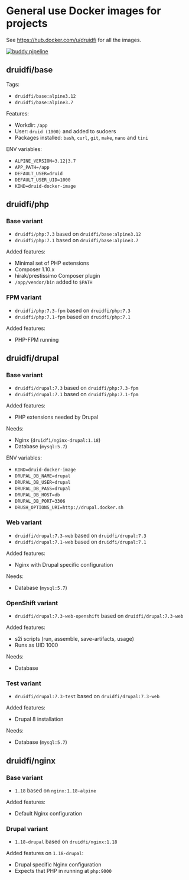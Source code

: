 # General use Docker images for projects

See https://hub.docker.com/u/druidfi for all the images.

[![buddy pipeline](https://app.buddy.works/druid/docker-images/pipelines/pipeline/247351/badge.svg?token=00e9b792cb528237d5cb48cfc2a8ef03098512d5e45465b2e948702e16c0d6e0 "buddy pipeline")](https://app.buddy.works/druid/docker-images/pipelines/pipeline/247351)

## druidfi/base

Tags:

- `druidfi/base:alpine3.12`
- `druidfi/base:alpine3.7`

Features:

- Workdir: `/app`
- User: `druid (1000)` and added to sudoers
- Packages installed: `bash`, `curl`, `git`, `make`, `nano` and `tini`

ENV variables:

- `ALPINE_VERSION=3.12|3.7`
- `APP_PATH=/app`
- `DEFAULT_USER=druid`
- `DEFAULT_USER_UID=1000`
- `KIND=druid-docker-image`

## druidfi/php

### Base variant

- `druidfi/php:7.3` based on `druidfi/base:alpine3.12`
- `druidfi/php:7.1` based on `druidfi/base:alpine3.7`

Added features:

- Minimal set of PHP extensions
- Composer 1.10.x
- hirak/prestissimo Composer plugin
- `/app/vendor/bin` added  to `$PATH`

### FPM variant

- `druidfi/php:7.3-fpm` based on `druidfi/php:7.3`
- `druidfi/php:7.1-fpm` based on `druidfi/php:7.1`

Added features:

- PHP-FPM running

## druidfi/drupal

### Base variant

- `druidfi/drupal:7.3` based on `druidfi/php:7.3-fpm`
- `druidfi/drupal:7.1` based on `druidfi/php:7.1-fpm`

Added features:

- PHP extensions needed by Drupal

Needs:

- Nginx (`druidfi/nginx-drupal:1.18`)
- Database (`mysql:5.7`)

ENV variables:

- `KIND=druid-docker-image`
- `DRUPAL_DB_NAME=drupal`
- `DRUPAL_DB_USER=drupal`
- `DRUPAL_DB_PASS=drupal`
- `DRUPAL_DB_HOST=db`
- `DRUPAL_DB_PORT=3306`
- `DRUSH_OPTIONS_URI=http://drupal.docker.sh`

### Web variant

- `druidfi/drupal:7.3-web` based on `druidfi/drupal:7.3`
- `druidfi/drupal:7.1-web` based on `druidfi/drupal:7.1`

Added features:

- Nginx with Drupal specific configuration

Needs:

- Database (`mysql:5.7`)

### OpenShift variant

- `druidfi/drupal:7.3-web-openshift` based on `druidfi/drupal:7.3-web`

Added features:

- s2i scripts (run, assemble, save-artifacts, usage)
- Runs as UID 1000

Needs:

- Database

### Test variant

- `druidfi/drupal:7.3-test` based on `druidfi/drupal:7.3-web`

Added features:

- Drupal 8 installation

Needs:

- Database (`mysql:5.7`)

## druidfi/nginx

### Base variant

- `1.18` based on `nginx:1.18-alpine`

Added features:

- Default Nginx configuration

### Drupal variant

- `1.18-drupal` based on `druidfi/nginx:1.18`

Added features on `1.18-drupal`:

- Drupal specific Nginx configuration
- Expects that PHP in running at `php:9000`
